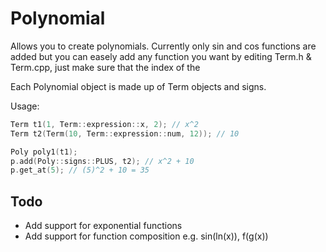 # Polynomial

Allows you to create polynomials.  Currently only sin and cos functions are added but you can easely add any function you want by editing Term.h & Term.cpp, just make sure that the index of the 

Each Polynomial object is made up of Term objects and signs.

Usage:
```c++
Term t1(1, Term::expression::x, 2); // x^2
Term t2(Term(10, Term::expression::num, 12)); // 10

Poly poly1(t1);
p.add(Poly::signs::PLUS, t2); // x^2 + 10
p.get_at(5); // (5)^2 + 10 = 35
```

## Todo
* Add support for exponential functions
* Add support for function composition e.g. sin(ln(x)), f(g(x))